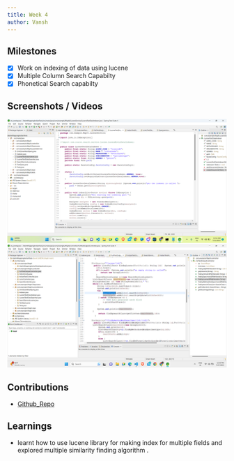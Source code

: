 ```yaml
---
title: Week 4
author: Vansh
---
```


## Milestones

- [x] Work on indexing of data using lucene
- [x] Multiple Column Search Capabilty
- [x] Phonetical Search capabilty

## Screenshots / Videos

![Data_Indexing_using_Lucene](.\assets\image-3.png)
![Controller_For_Search_Api](.\assets\image-6.png)

## Contributions

- [Github_Repo](https://github.com/kiranma72/loinc-india/commit/6cc71d3110ba67dc45bab9503cf43e12a803403f)

## Learnings

- learnt how to use lucene library for making index for multiple fields and explored multiple similarity finding algorithm .
